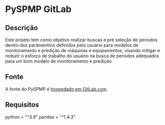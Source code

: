 # PySPMP GitLab

## Descrição

Este projeto tem como objetivo realizar buscas e pré seleção de períodos dentro dos parâmentros definidos pelo usuário para modelos de monitoramento e predição de máquinas e equipamentos, visando mitigar e reduzir o esforço de trabalho do usuário na busca de períodos adequados para um bom modelo de monitoramento e predição.

## Fonte

A fonte do PySPMP é [hospedado em
GitLab.com](https://codigo-externo.petrobras.com.br/leandro.castro.prestserv/pyspmp).

## Requisitos

python = "^3.9"
pandas = "^1.4.3"

